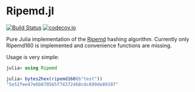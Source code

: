 # Ripemd.jl

[![Build Status](https://travis-ci.org/JuliaCrypto/Ripemd.jl.svg?branch=master)](https://travis-ci.org/JuliaCrypto/Ripemd.jl)
[![codecov.io](http://codecov.io/github/JuliaCrypto/Ripemd.jl/coverage.svg?branch=master)](http://codecov.io/github/JuliaCrypto/Ripemd.jl?branch=master)

Pure Julia implementation of the [Ripemd](https://en.wikipedia.org/wiki/RIPEMD) hashing algorithm.
Currently only Ripemd160 is implemented and convenience functions are missing.

Usage is very simple:
```julia
julia> using Ripemd

julia> bytes2hex(ripemd160(b"test"))
"5e52fee47e6b070565f74372468cdc699de89107"
```
